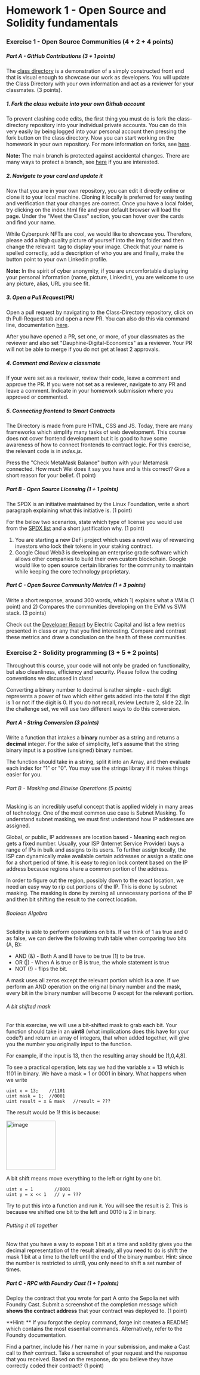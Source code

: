 # Homework 1 - Open Source and Solidity fundamentals

### Exercise 1 - Open Source Communities (4 + 2 + 4 points)
##### Part A - GitHub Contributions (3 + 1 points)

The [class directory](https://dauphine-digital-economics.github.io/Class-Directory/) is a demonstration of a simply constructed front end that is visual enough to showcase our work as  developers. You will update the Class Directory with your own information and act as a reviewer for your classmates. (3 points).

##### 1. Fork the class website into your own Github account

To prevent clashing code edits, the first thing you must do is fork the class-directory repository into your individual private accounts. You can do this very easily by being logged into your personal account then pressing the fork button on the class directory. Now you can start working on the homework in your own repository. For more information on forks, see [here](https://docs.github.com/en/get-started/quickstart/fork-a-repo).  

**Note:** The main branch is protected against accidental changes. There are many ways to protect a branch, see [here](https://docs.github.com/en/repositories/configuring-branches-and-merges-in-your-repository) if you are interested.

##### 2. Navigate to your card and update it

Now that you are in your own repository, you can edit it directly online or clone it to your local machine. Cloning it locally is preferred for easy testing and verification that your changes are correct. Once you have a local folder, try clicking on the index.html file and your default browser will load the page. Under the "Meet the Class" section, you can hover over the cards and find your name.

While Cyberpunk NFTs are cool, we would like to showcase you. Therefore, please add a high quality picture of yourself into the img folder and then change the relevant <img> tag to display your image. Check that your name is spelled correctly, add a description of who you are and finally, make the button point to your own Linkedin profile.

**Note:** In the spirit of cyber anonymity, if you are uncomfortable displaying your personal information (name, picture, Linkedin), you are welcome to use any picture, alias, URL you see fit.


##### 3. Open a Pull Request(PR)
Open a pull request by navigating to the Class-Directory repository, click on th Pull-Request tab and open a new PR. You can also do this via command line, documentation [here](https://docs.github.com/en/pull-requests/collaborating-with-pull-requests/proposing-changes-to-your-work-with-pull-requests/creating-a-pull-request).

After you have opened a PR, set one, or more, of your classmates as the reviewer and also set "Dauphine-Digital-Economics" as a reviewer. Your PR will not be able to merge if you do not get at least 2 approvals.

##### 4. Comment and Review a classmate
If your were set as a reviewer, review their code, leave a comment and approve the PR. If you were not set as a reviewer, navigate to any PR and leave a comment. Indicate in your homework submission where you approved or commented.

##### 5. Connecting frontend to Smart Contracts
The Directory is made from pure HTML, CSS and JS. Today, there are many frameworks which simplify many tasks of web development. This course does not cover frontend development but it is good to have some awareness of how to connect frontends to contract logic. For this exercise, the relevant code is in *index.js*.

Press the "Check MetaMask Balance" button with your Metamask connected. How much Wei does it say you have and is this correct? Give a short reason for your belief. (1 point)

##### Part B - Open Source Licensing (1 + 1 points)
The SPDX is an initiative maintained by the Linux Foundation, write a short paragraph explaining what this initiative is. (1 point)

For the below two scenarios, state which type of license you would use from the [SPDX list](https://spdx.org/licenses/) and a short justification why. (1 point)

1. You are starting a new DeFi project which uses a novel way of rewarding investors who lock their tokens in your staking contract.
2. Google Cloud Web3 is developing an enterprise grade software which allows other companies to build their own custom blockchain. Google would like to open source certain libraries for the community to maintain while keeping the core technology proprietary.

##### Part C - Open Source Community Metrics (1 + 3 points)
Write a short response, around 300 words, which 1) explains what a VM is (1 point) and 2) Compares the communities developing on the EVM vs SVM stack. (3 points)

Check out the [Developer Report](https://www.developerreport.com/) by Electric Capital and list a few metrics presented in class or any that you find interesting. Compare and contrast these metrics and draw a conclusion on the health of these communities.

### Exercise 2 - Solidity programming (3 + 5 + 2 points)

Throughout this course, your code will not only be graded on functionality, but also cleanliness, efficiency and security. Please follow the coding conventions we discussed in class!

Converting a binary number to decimal is rather simple - each digit represents a power of two which either gets added into the total if the digit is 1 or not if the digit is 0. If you do not recall, review Lecture 2, slide 22. In the challenge set, we will use two different ways to do this conversion.

##### Part A - String Conversion (3 points)

Write a function that intakes a **binary** number as a string and returns a **decimal** integer. For the sake of simplicity, let's assume that the string binary input is a positive (unsigned) binary number.

The function should take in a string, split it into an Array, and then evaluate each index for "1" or "0". You may use the strings library if it makes things easier for you.

###### Part B - Masking and Bitwise Operations (5 points)

Masking is an incredibly useful concept that is applied widely in many areas of technology. One of the most common use case is Subnet Masking. To understand subnet masking, we must first understand how IP addresses are assigned. 

Global, or public, IP addresses are location based - Meaning each region gets a fixed number. Usually, your ISP (Internet Service Provider) buys a range of IPs in bulk and assigns to its users. To further assign locally, the ISP can dynamically make available certain addresses or assign a static one for a short period of time. It is easy to region lock content based on the IP address because regions share a common portion of the address.

In order to figure out the region, possibly down to the exact location, we need an easy way to rip out portions of the IP. This is done by subnet masking. The masking is done by zeroing all unnecessary portions of the IP and then bit shifting the result to the correct location.

###### Boolean Algebra

Solidity is able to perform operations on bits. If we think of 1 as true and 0 as false, we can derive the following truth table when comparing two bits (A, B):

* AND (&) - Both A and B have to be true (1) to be true.
* OR (|) - When A is true or B is true, the whole statement is true
* NOT (!) - flips the bit.

A mask uses all zeros except the relevant portion which is a one. If we perform an AND operation on the original binary number and the mask, every bit in the binary number will become 0 except for the relevant portion.

###### A bit shifted mask

For this exercise, we will use a bit-shifted mask to grab each bit. Your function should take in an **uint8** (what implications does this have for your code?) and return an array of integers, that when added together, will give you the number you originally input to the function.

For example, if the input is 13, then the resulting array should be [1,0,4,8].

To see a practical operation, lets say we had the variable x = 13 which is 1101 in binary. We have a mask = 1 or 0001 in binary. What happens when we write 
```
uint x = 13;    //1101 
uint mask = 1;  //0001
uint result = x & mask   //result = ???
```

The result would be 1! this is because:

<img width="132" alt="image" src="https://user-images.githubusercontent.com/121296124/216631408-a71e6153-5d7b-45f0-9a17-a71b67b1af8a.png">

A bit shift means move everything to the left or right by one bit.
```
uint x = 1        //0001
uint y = x << 1   // y = ???
```
Try to put this into a function and run it. You will see the result is 2. This is because we shifted one bit to the left and 0010 is 2 in binary.

###### Putting it all together

Now that you have a way to expose 1 bit at a time and solidity gives you the decimal representation of the result already, all you need to do is shift the mask 1 bit at a time to the left until the end of the binary number. Hint: since the number is restricted to uint8, you only need to shift a set number of times.

##### Part C - RPC with Foundry Cast (1 + 1 points)

Deploy the contract that you wrote for part A onto the Sepolia net with Foundry Cast. Submit a screenshot of the completion message which **shows the contract address** that your contract was deployed to. (1 point)

**Hint: ** If you forgot the deploy command, forge init creates a README which contains the most essential commands. Alternatively, refer to the Foundry documentation.

Find a partner, include his / her name in your submission, and make a Cast call to *their* contract. Take a screenshot of your request and the response that you received. Based on the response, do you believe they have correctly coded their contract? (1 point)